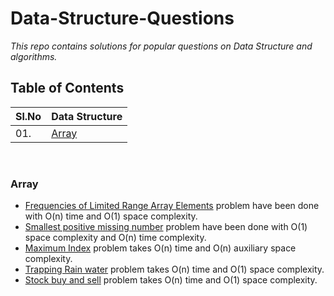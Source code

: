 # Data-Structure-Questions
*This repo contains solutions for popular questions on Data Structure and algorithms.*
## Table of Contents


| Sl.No|  Data Structure       |
|------|------------------|
| 01. |[Array](#array)|

<br/>

### Array
  * [Frequencies of Limited Range Array Elements](https://github.com/ArpitSachan/Data-Structure-Questions/blob/master/Array/Frequencies%20of%20Limited%20Range%20Array%20Elements.cpp) problem have been done with O(n) time and O(1) space complexity.
  * [Smallest positive missing number](https://github.com/ArpitSachan/Data-Structure-Questions/blob/master/Array/smallest%20positive%20missing%20number.cpp) problem have been done with O(1) space complexity and O(n) time complexity.
  * [Maximum Index](https://github.com/ArpitSachan/Data-Structure-Questions/blob/master/Array/Maximum%20Index.cpp) problem takes O(n) time and O(n) auxiliary space complexity.
  * [Trapping Rain water](https://github.com/ArpitSachan/Data-Structure-Questions/blob/master/Array/Trapping%20rain%20water.cpp) problem takes O(n) time and O(1) space complexity.
  * [Stock buy and sell](https://github.com/ArpitSachan/Data-Structure-Questions/blob/master/Array/Stock%20Buy%20and%20sell.cpp) problem takes O(n) time and O(1) space complexity.
